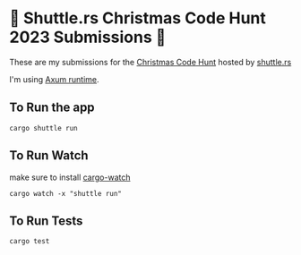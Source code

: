 # 🚀 Shuttle.rs Christmas Code Hunt 2023 Submissions 🎄

These are my submissions for the [Christmas Code Hunt](https://www.shuttle.rs/cch) hosted by [shuttle.rs](https://shuttle.rs/)

I'm using [Axum runtime](https://github.com/tokio-rs/axum).

## To Run the app

```shell
cargo shuttle run
```

## To Run Watch

make sure to install [cargo-watch](https://github.com/watchexec/cargo-watch)

```shell
cargo watch -x "shuttle run"
```

## To Run Tests

```shell
cargo test
```
